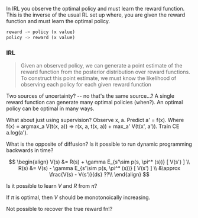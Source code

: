 In IRL you observe the optimal policy and must learn the reward function. This is the inverse of the usual RL set up where, you are given the reward function and must learn the optimal policy.

```python
reward -> policy (x value)
policy -> reward (x value)
```

### IRL

> Given an observed policy, we can generate a point estimate of the reward function from the posterior distribution over reward functions. To construct this point estimate, we must know the likelihood of observing each policy for each given reward function

Two sources of uncertainty? -- no that's the same source...?
A single reward function can generate many optimal policies (when?).
An optimal policy can be optimal in many ways.


What about just using supervision?
Observe x, a.
Predict a' = f(x). Where f(x) = argmax_a V(t(x, a)) => r(x, a, t(x, a)) + max_a' V(t(x', a')).
Train CE a.log(a').

What is the opposite of diffusion? Is it possible to run dynamic programming backwards in time?

$$
\begin{align}
V(s) &= R(s) + \gamma E_{s'\sim p(s, \pi^* (s))} [ V(s') ] \\
R(s) &= V(s) - \gamma E_{s'\sim p(s, \pi^* (s))} [ V(s') ] \\
&\approx \frac{V(s) - V(s')}{ds} ??\\
\end{align}
$$

Is it possible to learn $V$ and $R$ from $\pi$?

If $\pi$ is optimal, then $V$ should be monotonoically increasing.


Not possible to recover the true reward fn!?
